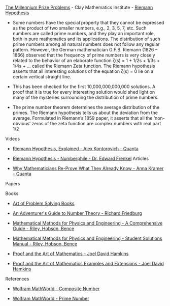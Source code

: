 [The Millennium Prize Problems](https://www.claymath.org/millennium-problems/) - Clay Mathematics Institute -  [Riemann Hypothesis](https://www.claymath.org/millennium/riemann-hypothesis/)

* Some numbers have the special property that they cannot be expressed as the product of two smaller numbers, e.g., 2, 3, 5, 7, etc. Such numbers are called prime numbers, and they play an important role, both in pure mathematics and its applications. The distribution of such prime numbers among all natural numbers does not follow any regular pattern.  However, the German mathematician G.F.B. Riemann (1826 – 1866) observed that the frequency of prime numbers is very closely related to the behavior of an elaborate function ζ(s) = 1 + 1/2s + 1/3s + 1/4s + …  called the Riemann Zeta function. The Riemann hypothesis asserts that all interesting solutions of the equation ζ(s) = 0 lie on a certain vertical straight line.

* This has been checked for the first 10,000,000,000,000 solutions. A proof that it is true for every interesting solution would shed light on many of the mysteries surrounding the distribution of prime numbers.

* The prime number theorem determines the average distribution of the primes. The Riemann hypothesis tells us about the deviation from the average. Formulated in Riemann’s 1859 paper, it asserts that all the ‘non-obvious’ zeros of the zeta function are complex numbers with real part 1/2

Videos

* [Riemann Hypothesis, Explained - Alex Kontorovich - Quanta](https://www.quantamagazine.org/videos/the-riemann-hypothesis-explained/)

* [Riemann Hypothesis - Numberphile - Dr. Edward Frenkel](https://www.youtube.com/watch?v=d6c6uIyieoo)
Articles

* [Why Mathematicians Re-Prove What They Already Know - Anna Kramer - Quanta](https://www.quantamagazine.org/why-mathematicians-re-prove-what-they-already-know-20230426/)

Papers

Books

* [Art of Problem Solving Books](https://artofproblemsolving.com/store/list/all-products)

* [An Adventurer's Guide to Number Theory - Richard Friedburg](https://store.doverpublications.com/0486281337.html)

* [Mathematical Methods for Physics and Engineering - A Comprehensive Guide - Riley, Hobson, Bence](https://www.cambridge.org/us/academic/subjects/physics/mathematical-methods/mathematical-methods-physics-and-engineering-comprehensive-guide-3rd-edition?format=PB&isbn=9780521679718)

* [Mathematical Methods for Physics and Engineering - Student Solutions Manual - Riley, Hobson, Bence](https://www.cambridge.org/highereducation/books/student-solution-manual-for-mathematical-methods-for-physics-and-engineering-third-edition/1D37BB529AEA8F3DA59E31EC7C7039C0?chapterId=CBO9780511816130A009#contents)

* [Proof and the Art of Mathematics -  Joel David Hamkins](https://mitpress.mit.edu/9780262539791/)

* [Proof and the Art of Mathematics Examples and Extensions - Joel David Hamkins](https://mitpress.mit.edu/9780262542203/proof-and-the-art-of-mathematics/)

References

* [Wolfram MathWorld - Composite Number](https://mathworld.wolfram.com/CompositeNumber.html)

* [Wolfram MathWorld - Prime Number](https://mathworld.wolfram.com/PrimeNumber.html)
